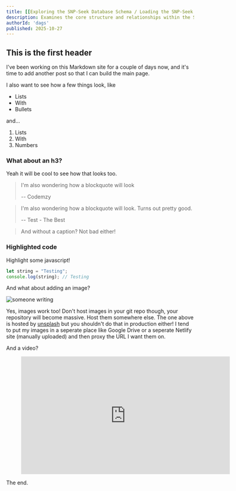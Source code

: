 ```yaml
---
title: [[Exploring the SNP-Seek Database Schema / Loading the SNP-Seek Database]]
description: Examines the core structure and relationships within the SNP-Seek database [and demonstrates how genomic data are organized and loaded into the system].
authorId: 'dags'
published: 2025-10-27
---
```



## This is the first header

I've been working on this Markdown site for a couple of days now, and it's time to add another post so that I can build the main page.

I also want to see how a few things look, like

- Lists
- With 
- Bullets

and...

1. Lists 
2. With
3. Numbers

### What about an h3?

Yeah it will be cool to see how that looks too.

> I'm also wondering how a blockquote will look
>
> -- Codemzy

> I'm also wondering how a blockquote will look. Turns out pretty good.
>
> -- Test - The Best

> And without a caption? Not bad either!

### Highlighted code

Highlight some javascript!

```javascript
let string = "Testing";
console.log(string); // Testing
```

And what about adding an image?

![someone writing](https://images.unsplash.com/photo-1486312338219-ce68d2c6f44d?ixid=MnwxMjA3fDB8MHxwaG90by1wYWdlfHx8fGVufDB8fHx8&ixlib=rb-1.2.1&auto=format&fit=crop&w=1744&q=80)

Yes, images work too! Don't host images in your git repo though, your repository will become massive. Host them somewhere else. The one above is hosted by [unsplash](https://unsplash.com/photos/npxXWgQ33ZQ) but you shouldn't do that in production either! I tend to put my images in a seperate place like Google Drive or a seperate Netlify site (manually uploaded) and then proxy the URL I want them on. 


And a video?

<figure class="video-container">
    <iframe width="560" height="315" src="https://www.youtube.com/embed/dQw4w9WgXcQ" title="YouTube video player" frameborder="0" allow="accelerometer; autoplay; clipboard-write; encrypted-media; gyroscope; picture-in-picture" allowfullscreen></iframe>
</figure>

The end.
